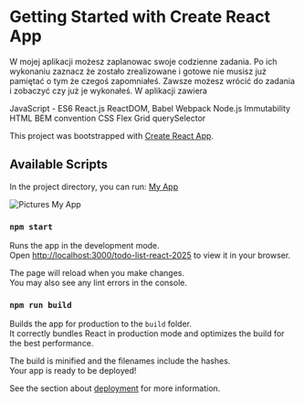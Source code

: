# Getting Started with Create React App
W mojej aplikacji możesz zaplanowac swoje codzienne zadania. Po ich wykonaniu zaznacz że zostało zrealizowane i gotowe nie musisz już pamiętać o tym że czegoś zapomniałeś. Zawsze możesz wrócić do zadania i zobaczyć czy już je wykonałeś. 
W aplikacji zawiera

JavaScript - ES6
React.js
ReactDOM, Babel
Webpack
Node.js
Immutability
HTML
BEM convention
CSS
Flex
Grid
querySelector

This project was bootstrapped with [Create React App](https://github.com/ArturWieczfninski/todolistreact2025/settings/pages).

## Available Scripts

In the project directory, you can run: [My App](https://github.com/ArturWieczfninski/todolistreact2025.git)

![Pictures My App](public/MyApp.png)

### `npm start`

Runs the app in the development mode.\
Open [http://localhost:3000/todo-list-react-2025](https://arturwieczfninski.github.io/todo-list-react-2025/) to view it in your browser.

The page will reload when you make changes.\
You may also see any lint errors in the console.

### `npm run build`

Builds the app for production to the `build` folder.\
It correctly bundles React in production mode and optimizes the build for the best performance.

The build is minified and the filenames include the hashes.\
Your app is ready to be deployed!

See the section about [deployment](https://facebook.github.io/create-react-app/docs/deployment) for more information.